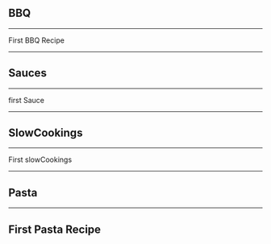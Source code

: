 ## BBQ

---

First BBQ Recipe

---

## Sauces

---

first Sauce

---

## SlowCookings

---

First slowCookings

---

## Pasta

---

First Pasta Recipe
---  
